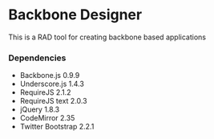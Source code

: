 # Backbone Designer

This is a RAD tool for creating backbone based applications

### Dependencies

* Backbone.js 0.9.9
* Underscore.js 1.4.3
* RequireJS 2.1.2
* RequireJS text 2.0.3
* jQuery 1.8.3
* CodeMirror 2.35
* Twitter Bootstrap 2.2.1
